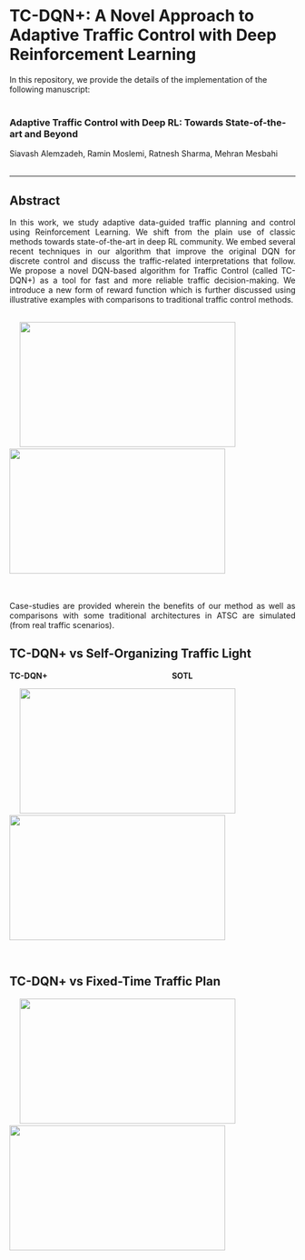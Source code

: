 # TC-DQN+: A Novel Approach to Adaptive Traffic Control with Deep Reinforcement Learning


In this repository, we provide the details of the implementation of the following manuscript: <br> <br>


### Adaptive Traffic Control with Deep RL: Towards State-of-the-art and Beyond

Siavash Alemzadeh, Ramin Moslemi, Ratnesh Sharma, Mehran Mesbahi <br> <br>


---

## Abstract

<div align="justify"> In this work, we study adaptive data-guided traffic planning and control using Reinforcement Learning. We shift from the plain use of classic methods towards state-of-the-art in deep RL community. We embed several recent techniques in our algorithm that improve the original DQN for discrete control and discuss the traffic-related interpretations that follow. We propose a novel DQN-based algorithm for Traffic Control (called TC-DQN+) as a tool for fast and more reliable traffic decision-making. We introduce a new form of reward function which is further discussed using illustrative examples with comparisons to traditional traffic control methods. </div> <br>

<p float="left">
  &emsp;
  <img src="http://depts.washington.edu/uwrainlab/wordpress/wp-content/uploads/2020/07/RLScheme-1.png" width="380" height="220" />
  &emsp; &emsp;
  <img src=Env2-Sc3-Demo.gif width="380" height="220" />
</p> <br> <br>

<div align="justify"> Case-studies are provided wherein the benefits of our method as well as comparisons with some traditional architectures in ATSC are simulated (from real traffic scenarios). </div>

## TC-DQN+ vs Self-Organizing Traffic Light

**TC-DQN+** &emsp; &emsp; &emsp; &emsp; &emsp; &emsp; &emsp; &emsp; &emsp; &emsp; &emsp; &emsp; **SOTL**

<p float="left">
  &emsp;
  <img src=Scen1-Env1-TC-DQN.gif width="380" height="220" />
  &emsp; &emsp;
  <img src=Sce1-Env1-SOTL.gif width="380" height="220" />
</p> <br>


## TC-DQN+ vs Fixed-Time Traffic Plan

<p float="left">
  &emsp;
  <img src=Sce3-Env3-TC-DQN.gif width="380" height="220" />
  &emsp; &emsp;
  <img src=Sce3-Env3-FT.gif width="380" height="220" />
</p> <br>
